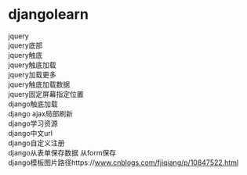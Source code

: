 # djangolearn
jquery  
jquery底部  
jquery触底  
jquery触底加载  
jquery加载更多  
jquery触底加载数据  
jquery固定屏幕指定位置  
django触底加载  
django ajax局部刷新    
django学习资源  
django中文url  
django自定义注册  
django从表单保存数据 从form保存  
django模板图片路径https://www.cnblogs.com/fjiqiang/p/10847522.html
